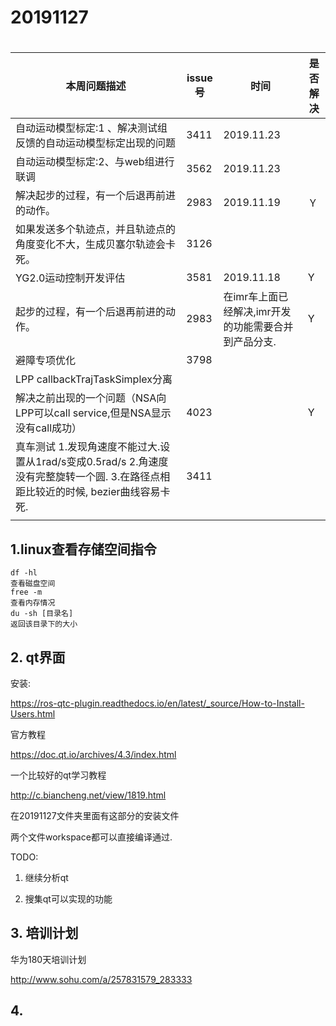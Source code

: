 # 20191127

# 

| 本周问题描述                                                 | issue号 |   时间         | 是否解决 |
| ------------------------------------------------------------ | ------- | ---------- | -------- |
| 自动运动模型标定:1 、解决测试组反馈的自动运动模型标定出现的问题<br/> | 3411    | 2019.11.23 |          |
| 自动运动模型标定:2、与web组进行联调                          | 3562    | 2019.11.23 |          |
| 解决起步的过程，有一个后退再前进的动作。                     | 2983    | 2019.11.19 | Ｙ |
| 如果发送多个轨迹点，并且轨迹点的角度变化不大，生成贝塞尔轨迹会卡死。 | 3126    |            |          |
| YG2.0运动控制开发评估                                        | 3581    | 2019.11.18 | Y        |
| 起步的过程，有一个后退再前进的动作。                         | 2983    | 在imr车上面已经解决,imr开发的功能需要合并到产品分支. | Y |
| 避障专项优化                                                 | 3798    |            |          |
| LPP callbackTrajTaskSimplex分离 |  | | |
| 解决之前出现的一个问题（NSA向LPP可以call service,但是NSA显示没有call成功） | 4023 | | Y |
| 真车测试 1.发现角速度不能过大.设置从1rad/s变成0.5rad/s 2.角速度没有完整旋转一个圆. 3.在路径点相距比较近的时候, bezier曲线容易卡死. | 3411 | | |
|  | | | |

## 1.linux查看存储空间指令

```
df -hl 
查看磁盘空间
free -m
查看内存情况
du -sh [目录名]
返回该目录下的大小
```



## 2. qt界面

安装:

https://ros-qtc-plugin.readthedocs.io/en/latest/_source/How-to-Install-Users.html

官方教程

https://doc.qt.io/archives/4.3/index.html

一个比较好的qt学习教程

http://c.biancheng.net/view/1819.html

在20191127文件夹里面有这部分的安装文件

两个文件workspace都可以直接编译通过.

TODO:

1) 继续分析qt

2) 搜集qt可以实现的功能

## 3. 培训计划

华为180天培训计划

http://www.sohu.com/a/257831579_283333



## 4.




















